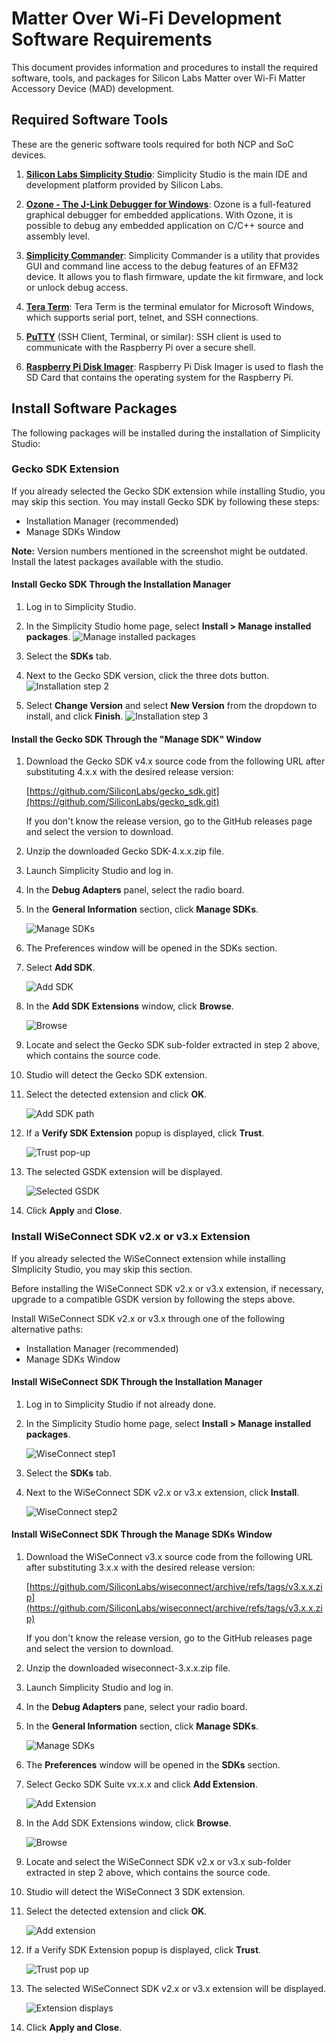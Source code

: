 # Matter Over Wi-Fi Development Software Requirements

This document provides information and procedures to install the required software, tools, and packages for Silicon Labs Matter over Wi-Fi Matter Accessory Device (MAD) development.

## Required Software Tools

These are the generic software tools required for both NCP and SoC devices.

1. [**Silicon Labs Simplicity Studio**](https://www.silabs.com/developers/simplicity-studio): Simplicity Studio is the main IDE and development platform provided by Silicon Labs.

2. [**Ozone - The J-Link Debugger for Windows**](https://www.segger.com/products/development-tools/ozone-j-link-debugger/): Ozone is a full-featured graphical debugger for embedded applications. With Ozone, it is possible to debug any embedded application on C/C++ source and assembly level.
3. [**Simplicity Commander**](https://www.silabs.com/documents/public/software/SimplicityCommander-Windows.zip): Simplicity Commander is a utility that provides GUI and command line access to the debug features of an EFM32 device. It allows you to flash firmware, update the kit firmware, and lock or unlock debug access.

4. [**Tera Term**](https://osdn.net/projects/ttssh2/releases/): Tera Term is the terminal emulator for Microsoft Windows, which supports serial port, telnet, and SSH connections.

5. [**PuTTY**](https://www.putty.org/) (SSH Client, Terminal, or similar): SSH client is used to communicate with the Raspberry Pi over a secure shell.

6. [**Raspberry Pi Disk Imager**](https://www.raspberrypi.com/software/): Raspberry Pi Disk Imager is used to flash the SD Card that contains the operating system for the Raspberry Pi.

## Install Software Packages

The following packages will be installed during the installation of Simplicity Studio:

### Gecko SDK Extension

If you already selected the Gecko SDK extension while installing Studio, you may skip this section. You may install Gecko SDK by following these steps:

- Installation Manager (recommended)
- Manage SDKs Window

**Note:** Version numbers mentioned in the screenshot might be outdated. Install the latest packages available with the studio.

#### Install Gecko SDK Through the Installation Manager

1. Log in to Simplicity Studio.

2. In the Simplicity Studio home page, select **Install > Manage installed packages**.
![Manage installed packages](images/install-gecko-sdk-step-1.png)

3. Select the **SDKs** tab.

4. Next to the Gecko SDK version, click the three dots button.
![Installation step 2](images/install-gecko-sdk-step-2.png)

5. Select **Change Version** and select **New Version** from the dropdown to install, and click **Finish**.
![Installation step 3](images/install-gecko-sdk-step-3.png)

#### Install the Gecko SDK Through the "Manage SDK" Window

1. Download the Gecko SDK v4.x source code from the following URL after substituting 4.x.x with the desired release version:

   [https://github.com/SiliconLabs/gecko_sdk.git](https://github.com/SiliconLabs/gecko_sdk.git)

   If you don't know the release version, go to the GitHub releases page and select the version to download.

2. Unzip the downloaded Gecko SDK-4.x.x.zip file.

3. Launch Simplicity Studio and log in.

4. In the **Debug Adapters** panel, select the radio board.

5. In the **General Information** section, click **Manage SDKs**.

    ![Manage SDKs](images/click-manage-sdks-efx-board.png)

6. The Preferences window will be opened in the SDKs section.

7. Select **Add SDK**.

    ![Add SDK](images/add-sdk-button.png)

8. In the **Add SDK Extensions** window, click **Browse**.

    ![Browse](images/click-browse.png)

9. Locate and select the Gecko SDK sub-folder extracted in step 2 above, which contains the source code.

10. Studio will detect the Gecko SDK extension.

11. Select the detected extension and click **OK**.

    ![Add SDK path](images/add-the-sdk-path.png)

12. If a **Verify SDK Extension** popup is displayed, click **Trust**.

    ![Trust pop-up](images/install-wiseconnect-3-ext-manage-sdks-trust-popup.png)

13. The selected GSDK extension will be displayed.

    ![Selected GSDK](images/selected-gsdk.png)

14. Click **Apply** and **Close**.

### Install WiSeConnect SDK v2.x or v3.x Extension

If you already selected the WiSeConnect extension while installing SImplicity Studio, you may skip this section.

Before installing the WiSeConnect SDK v2.x or v3.x extension, if necessary, upgrade to a compatible GSDK version by following the steps above.

Install WiSeConnect SDK v2.x or v3.x through one of the following alternative paths:

- Installation Manager (recommended)
- Manage SDKs Window

#### Install WiSeConnect SDK Through the Installation Manager

1. Log in to Simplicity Studio if not already done.

2. In the Simplicity Studio home page, select **Install > Manage installed packages**.

    ![WiseConnect step1](images/install-wiseconnect-sdk-step-1.png)

3. Select the **SDKs** tab.

4. Next to the WiSeConnect SDK v2.x or v3.x extension, click **Install**.

    ![WiseConnect step2](images/install-wiseconnect-sdk-step-2.png)

#### Install WiSeConnect SDK Through the Manage SDKs Window

1. Download the WiSeConnect v3.x source code from the following URL after substituting 3.x.x with the desired release version:

   [https://github.com/SiliconLabs/wiseconnect/archive/refs/tags/v3.x.x.zip](https://github.com/SiliconLabs/wiseconnect/archive/refs/tags/v3.x.x.zip)

   If you don't know the release version, go to the GitHub releases page and select the version to download.

2. Unzip the downloaded wiseconnect-3.x.x.zip file.

3. Launch Simplicity Studio and log in.

4. In the **Debug Adapters** pane, select your radio board.

5. In the **General Information** section, click **Manage SDKs**.

    ![Manage SDKs](images/click-manage-sdks-efx-board.png)

6. The **Preferences** window will be opened in the **SDKs** section.

7. Select Gecko SDK Suite vx.x.x and click **Add Extension**.

    ![Add Extension](images/click-add-extensions.png)

8. In the Add SDK Extensions window, click **Browse**.

    ![Browse](images/click-browse.png)

9. Locate and select the WiSeConnect SDK v2.x or v3.x sub-folder extracted in step 2 above, which contains the source code.

10. Studio will detect the WiSeConnect 3 SDK extension.

11. Select the detected extension and click **OK**.

    ![Add extension](images/install-wc3-ext-add-sdk-extensions-window.png)

12. If a Verify SDK Extension popup is displayed, click **Trust**.

    ![Trust pop up](images/install-wiseconnect-3-ext-manage-sdks-trust-popup.png)

13. The selected WiSeConnect SDK v2.x or v3.x extension will be displayed.

    ![Extension displays](images/selected-sdk.png)

14. Click **Apply and Close**.
